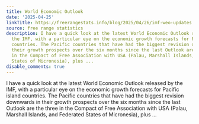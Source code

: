 ```yaml
---
title: World Economic Outlook
date: '2025-04-25'
linkTitle: https://freerangestats.info/blog/2025/04/26/imf-weo-updates
source: free range statistics
description: I have a quick look at the latest World Economic Outlook released by
  the IMF, with a particular eye on the economic growth forecasts for Pacific island
  countries. The Pacific countries that have had the biggest revision downwards in
  their growth prospects over the six months since the last Outlook are the three
  in the Compact of Free Association with USA (Palau, Marshall Islands, and Federated
  States of Micronesia), plus ...
disable_comments: true
---
```

I have a quick look at the latest World Economic Outlook released by the IMF, with a particular eye on the economic growth forecasts for Pacific island countries. The Pacific countries that have had the biggest revision downwards in their growth prospects over the six months since the last Outlook are the three in the Compact of Free Association with USA (Palau, Marshall Islands, and Federated States of Micronesia), plus ...